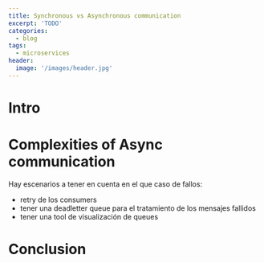 ```yaml
---
title: Synchronous vs Asynchronous communication
excerpt: 'TODO'
categories:
  - blog
tags:
  - microservices
header:
  image: '/images/header.jpg'
---
```


# Intro

# Complexities of Async communication

Hay escenarios a tener en cuenta en el que caso de fallos:

- retry de los consumers
- tener una deadletter queue para el tratamiento de los mensajes fallidos
- tener una tool de visualización de queues

# Conclusion